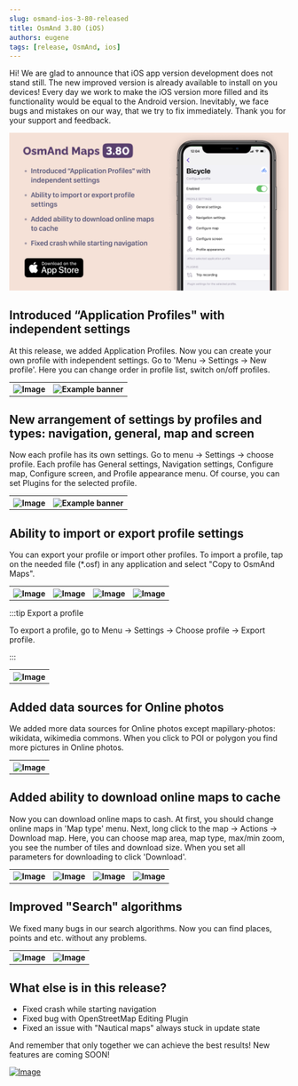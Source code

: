 ```yaml
---
slug: osmand-ios-3-80-released
title: OsmAnd 3.80 (iOS)
authors: eugene
tags: [release, OsmAnd, ios]
---
```


Hi!
We are glad to announce that iOS app version development does not stand still.
The new improved version is already available to install on you devices!
Every day we work to make the iOS version more filled and its functionality would be equal to the Android version. Inevitably, we face  bugs and mistakes on our way, that we try to fix immediately.
Thank you for your support and feedback.

![OsmAnd iOS 3.80](./iOS3-8.png)

<!--truncate-->


## Introduced “Application Profiles" with independent settings

At this release, we added Application Profiles. Now you can create your own profile with independent settings.
Go to 'Menu -> Settings -> New profile'. Here you can change order in profile list, switch on/off profiles.

<table>
  <tr>
    <th><img src={require('./1.jpg').default} alt="Image"/></th>
    <th><img src={require('./2.jpg').default} alt="Example banner"/></th>
  </tr>
</table> 



## New arrangement of settings by profiles and types: navigation, general, map and screen

Now each profile has its own settings. Go to menu -> Settings -> сhoose profile.
Each profile has General settings, Navigation settings, Configure map, Configure screen, and Profile appearance menu.
Of course, you can set Plugins for the selected profile.

<table>
  <tr>
    <th><img src={require('./3.jpg').default} alt="Image"/></th>
    <th><img src={require('./4.jpg').default} alt="Example banner"/></th>
  </tr>
</table> 


## Ability to import or export profile settings

You can export your profile or import other profiles.
To import a profile, tap on the needed file (*.osf) in any application and select "Copy to OsmAnd Maps".

<table>
  <tr>
    <th><img src={require('./5.jpg').default} alt="Image"/></th>
    <th><img src={require('./6.jpg').default} alt="Image"/></th>
    <th><img src={require('./7.jpg').default} alt="Image"/></th>
    <th><img src={require('./9.jpg').default} alt="Image"/></th>
  </tr>
</table> 

:::tip Export a profile

To export a profile, go to Menu -> Settings -> Choose profile -> Export profile.

:::


<table>
  <tr>
    <th><img src={require('./10.png').default} width="200px" height="auto" alt="Image"/></th>
  </tr>
</table>


## Added data sources for Online photos
We added more data sources for Online photos except mapillary-photos: wikidata, wikimedia commons. When you click to POI or polygon you find more pictures in Online photos.

<table>
  <tr>
    <th><img src={require('./17.jpg').default} width="200px" height="auto" alt="Image"/></th>
  </tr>
</table> 


## Added ability to download online maps to cache
Now you can download online maps to cash.
At first, you should change online maps in 'Map type' menu. Next, long click to the map -> Actions -> Download map. Here, you can choose map area, map type, max/min zoom, you see the number of tiles and download size. When you set all parameters for downloading to click 'Download'.

<table>
  <tr>
    <th><img src={require('./13.jpg').default} alt="Image"/></th>
    <th><img src={require('./14.jpg').default} alt="Image"/></th>
    <th><img src={require('./15.jpg').default} alt="Image"/></th>
    <th><img src={require('./16.jpg').default} alt="Image"/></th>
  </tr>
</table> 


## Improved "Search" algorithms
We fixed many bugs in our search algorithms. Now you can find places, points and etc. without any problems.

<table>
  <tr>
    <th><img src={require('./11.jpg').default} alt="Image"/></th>
    <th><img src={require('./12.jpg').default} alt="Image"/></th>
  </tr>
</table> 


## What else is in this release?
* Fixed crash while starting navigation
* Fixed bug with OpenStreetMap Editing Plugin
* Fixed an issue with "Nautical maps" always stuck in update state

And remember that only together we can achieve the best results!
New features are coming SOON!

<a href="https://apps.apple.com/us/app/osmand-maps-travel-navigate/id934850257">
    <img src="http://osmand.net/images/app-store-badge.png" alt="Image"/>
</a>